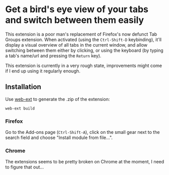 # Get a bird's eye view of your tabs and switch between them easily

This extension is a poor man's replacement of Firefox's now defunct Tab Groups
extension. When activated (using the `Ctrl-Shift-D` keybinding), it'll display
a visual overview of all tabs in the current window, and allow switching between
them either by clicking, or using the keyboard (by typing a tab's name/url and
pressing the `Return` key).

This extension is currently in a very rough state, improvements might come if I
end up using it regularly enough.

## Installation

Use [web-ext](https://developer.mozilla.org/en-US/Add-ons/WebExtensions/Getting_started_with_web-ext)
to generate the .zip of the extension:

```
web-ext build
```

### Firefox

Go to the Add-ons page (`Ctrl-Shift-A`), click on the small gear next to the
search field and choose "Install module from file...".

### Chrome

The extensions seems to be pretty broken on Chrome at the moment, I need to
figure that out...
